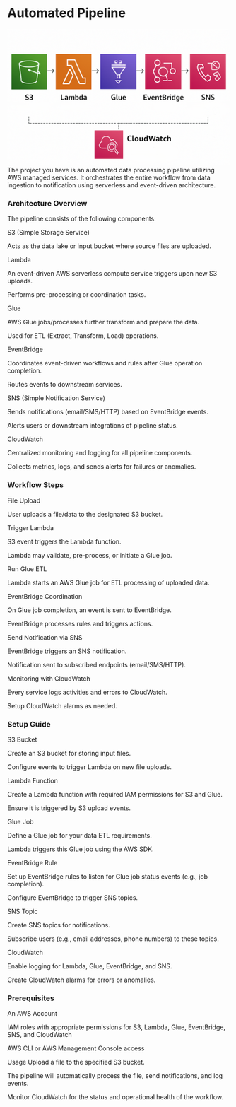# Automated Pipeline
![Project architecture](/awsproj.png)
The project you have is an automated data processing pipeline utilizing AWS managed services. It orchestrates the entire workflow from data ingestion to notification using serverless and event-driven architecture.

### Architecture Overview
The pipeline consists of the following components:

S3 (Simple Storage Service)

Acts as the data lake or input bucket where source files are uploaded.

Lambda

An event-driven AWS serverless compute service triggers upon new S3 uploads.

Performs pre-processing or coordination tasks.

Glue

AWS Glue jobs/processes further transform and prepare the data.

Used for ETL (Extract, Transform, Load) operations.

EventBridge

Coordinates event-driven workflows and rules after Glue operation completion.

Routes events to downstream services.

SNS (Simple Notification Service)

Sends notifications (email/SMS/HTTP) based on EventBridge events.

Alerts users or downstream integrations of pipeline status.

CloudWatch

Centralized monitoring and logging for all pipeline components.

Collects metrics, logs, and sends alerts for failures or anomalies.

### Workflow Steps
File Upload

User uploads a file/data to the designated S3 bucket.

Trigger Lambda

S3 event triggers the Lambda function.

Lambda may validate, pre-process, or initiate a Glue job.

Run Glue ETL

Lambda starts an AWS Glue job for ETL processing of uploaded data.

EventBridge Coordination

On Glue job completion, an event is sent to EventBridge.

EventBridge processes rules and triggers actions.

Send Notification via SNS

EventBridge triggers an SNS notification.

Notification sent to subscribed endpoints (email/SMS/HTTP).

Monitoring with CloudWatch

Every service logs activities and errors to CloudWatch.

Setup CloudWatch alarms as needed.

### Setup Guide
S3 Bucket

Create an S3 bucket for storing input files.

Configure events to trigger Lambda on new file uploads.

Lambda Function

Create a Lambda function with required IAM permissions for S3 and Glue.

Ensure it is triggered by S3 upload events.

Glue Job

Define a Glue job for your data ETL requirements.

Lambda triggers this Glue job using the AWS SDK.

EventBridge Rule

Set up EventBridge rules to listen for Glue job status events (e.g., job completion).

Configure EventBridge to trigger SNS topics.

SNS Topic

Create SNS topics for notifications.

Subscribe users (e.g., email addresses, phone numbers) to these topics.

CloudWatch

Enable logging for Lambda, Glue, EventBridge, and SNS.

Create CloudWatch alarms for errors or anomalies.

### Prerequisites
An AWS Account

IAM roles with appropriate permissions for S3, Lambda, Glue, EventBridge, SNS, and CloudWatch

AWS CLI or AWS Management Console access

Usage
Upload a file to the specified S3 bucket.

The pipeline will automatically process the file, send notifications, and log events.

Monitor CloudWatch for the status and operational health of the workflow.
